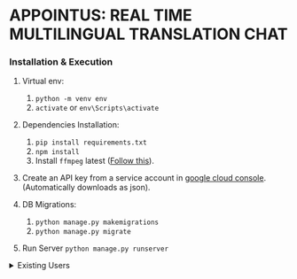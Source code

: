 # APPOINTUS: REAL TIME MULTILINGUAL TRANSLATION CHAT

### Installation & Execution

1. Virtual env:
    1. `python -m venv env`
    2. `activate` or `env\Scripts\activate`

2. Dependencies Installation:
    1. `pip install requirements.txt`
    2. `npm install`
    3. Install `ffmpeg` latest ([Follow this](https://phoenixnap.com/kb/ffmpeg-windows)).
3. Create an API key  from a service account in [google cloud console](https://console.cloud.google.com/). (Automatically downloads as json).

4. DB Migrations:
    1. `python manage.py makemigrations`
    2. `python manage.py migrate`

5. Run Server `python manage.py runserver`

<details>
    <summary>Existing Users</summary>
    1. superuser: suresh, password: admin123 <br>
    2. user: karthi, password: karthi
</details>
